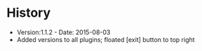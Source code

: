 # History

* Version:1.1.2 - Date: 2015-08-03
* Added versions to all plugins; floated [exit] button to top right
